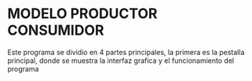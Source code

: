 # MODELO PRODUCTOR CONSUMIDOR

Este programa se dividio en 4 partes principales, la primera es la pestalla principal, donde se muestra la interfaz grafica y el funcionamiento del programa

